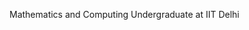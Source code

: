 Mathematics and Computing Undergraduate at IIT Delhi

<!---
Whizz32/Whizz32 is a ✨ special ✨ repository because its `README.md` (this file) appears on your GitHub profile.
You can click the Preview link to take a look at your changes.
--->
